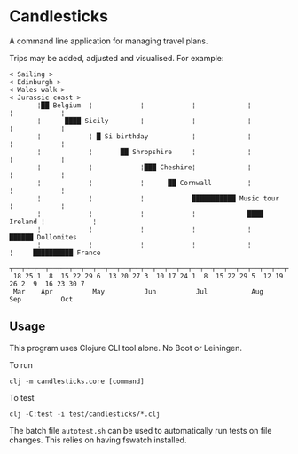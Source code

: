 Candlesticks
============
A command line application for managing travel plans.

Trips may be added, adjusted and visualised. For example:

```
< Sailing > 
< Edinburgh > 
< Wales walk > 
< Jurassic coast > 
       ¦██ Belgium  ¦            ¦            ¦             ¦            ¦            ¦  
       ¦      ████ Sicily        ¦            ¦             ¦            ¦            ¦  
       ¦            ¦ █ Si birthday           ¦             ¦            ¦            ¦  
       ¦            ¦       ██ Shropshire     ¦             ¦            ¦            ¦  
       ¦            ¦            ¦███ Cheshire¦             ¦            ¦            ¦  
       ¦            ¦            ¦      ██ Cornwall         ¦            ¦            ¦  
       ¦            ¦            ¦            ███████████ Music tour     ¦            ¦  
       ¦            ¦            ¦            ¦             ████ Ireland ¦            ¦  
       ¦            ¦            ¦            ¦             ¦         ██████ Dollomites  
       ¦            ¦            ¦            ¦             ¦            ¦     ██████████ France
 ┬──┬──┬──┬──┬──┬──┬──┬──┬──┬──┬──┬──┬──┬──┬──┬──┬──┬──┬──┬──┬──┬──┬──┬──┬──┬──┬──┬──┬──┬──
 18 25 1  8  15 22 29 6  13 20 27 3  10 17 24 1  8  15 22 29 5  12 19 26 2  9  16 23 30 7 
 Mar    Apr          May          Jun          Jul           Aug          Sep          Oct   
```

Usage
-----
This program uses Clojure CLI tool alone. No Boot or Leiningen.

To run

```clj -m candlesticks.core [command]```

To test

```clj -C:test -i test/candlesticks/*.clj```

The batch file ```autotest.sh``` can be used to automatically run tests on file changes. This relies on having fswatch installed.
